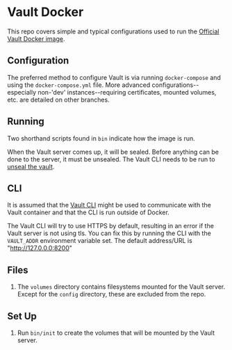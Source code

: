 # Vault Docker

This repo covers simple and typical configurations used to run the [Official Vault Docker image](https://registry.hub.docker.com/_/vault/).

## Configuration

The preferred method to configure Vault is via running `docker-compose` and using
the `docker-compose.yml` file.  More advanced configurations--especially non-\'dev\' instances--requiring certificates, mounted volumes, etc. are detailed on other branches.

## Running

Two shorthand scripts found in `bin` indicate how the image is run.

When the Vault server comes up, it will be sealed.  Before anything can be done to the server, it must be unsealed.  The Vault CLI needs to be run to [unseal the vault](https://learn.hashicorp.com/tutorials/vault/getting-started-deploy?in=vault/getting-started#initializing-the-vault).

## CLI

It is assumed that the [Vault CLI](https://www.vaultproject.io/downloads) might be used to communicate with the Vault container and that the CLI is run outside of Docker.

The Vault CLI will try to use HTTPS by default, resulting in an error if the Vault server is not using tls. You can fix this by running the CLI with the `VAULT_ADDR` environment variable set.  The default address/URL is "http://127.0.0.0:8200"

## Files

1. The `volumes` directory contains filesystems mounted for the Vault server.  Except for the `config` directory, these are excluded from the repo.

## Set Up

1. Run `bin/init` to create the volumes that will be mounted by the Vault server.

